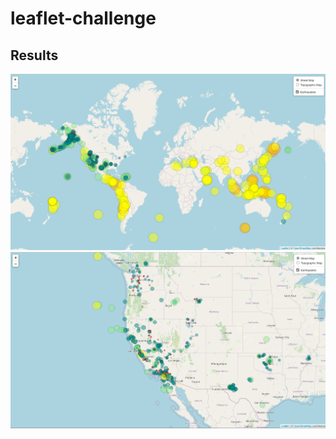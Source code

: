 # leaflet-challenge
## Results
![leaflet_map](https://github.com/MaddyGutieruiz/leaflet-challenge/blob/main/Images/leaflet_map.png)
![CA_map](https://github.com/MaddyGutieruiz/leaflet-challenge/blob/main/Images/CA_map.png)
